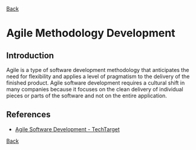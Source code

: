 [Back](README.md)

<h1> Agile Methodology Development </h1>

## Introduction

<p>Agile is a type of software development methodology that anticipates the need for flexibility and applies a level of pragmatism to the delivery of the finished product. Agile software development requires a cultural shift in many companies because it focuses on the clean delivery of individual pieces or parts of the software and not on the entire application. </p>

## References

- [Agile Software Development - TechTarget](https://www.techtarget.com/searchsoftwarequality/definition/agile-software-development)

[Back](README.md)
